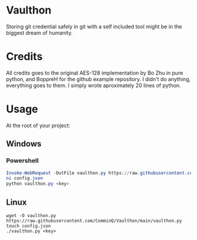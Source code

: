 # Vaulthon

Storing git credential safely in git with a self included tool might be in the biggest dream of humanity.

# Credits

All credits goes to the original AES-128 implementation by Bo Zhu in pure python, and BoppreH for the github example repository. I didn't do anything, everything goes to them. I simply wrote aproximately 20 lines of python.

# Usage

At the root of your project:

## Windows

### Powershell

```ps1
Invoke-WebRequest -OutFile vaulthon.py https://raw.githubusercontent.com/ComminQ/Vaulthon/main/vaulthon.py
ni config.json
python vaulthon.py <key>
```

## Linux

```shell
wget -O vaulthon.py https://raw.githubusercontent.com/ComminQ/Vaulthon/main/vaulthon.py
touch config.json
./vaulthon.py <key>
```
